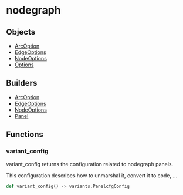 # <span class="badge package-variant-panelcfg"></span> nodegraph

## Objects

 * <span class="badge object-type-class"></span> [ArcOption](./object-ArcOption.md)
 * <span class="badge object-type-class"></span> [EdgeOptions](./object-EdgeOptions.md)
 * <span class="badge object-type-class"></span> [NodeOptions](./object-NodeOptions.md)
 * <span class="badge object-type-class"></span> [Options](./object-Options.md)
## Builders

 * <span class="badge builder"></span> [ArcOption](./builder-ArcOption.md)
 * <span class="badge builder"></span> [EdgeOptions](./builder-EdgeOptions.md)
 * <span class="badge builder"></span> [NodeOptions](./builder-NodeOptions.md)
 * <span class="badge builder"></span> [Panel](./builder-Panel.md)
## Functions

### <span class="badge function"></span> variant_config

variant_config returns the configuration related to nodegraph panels.

This configuration describes how to unmarshal it, convert it to code, …

```python
def variant_config() -> variants.PanelcfgConfig
```

